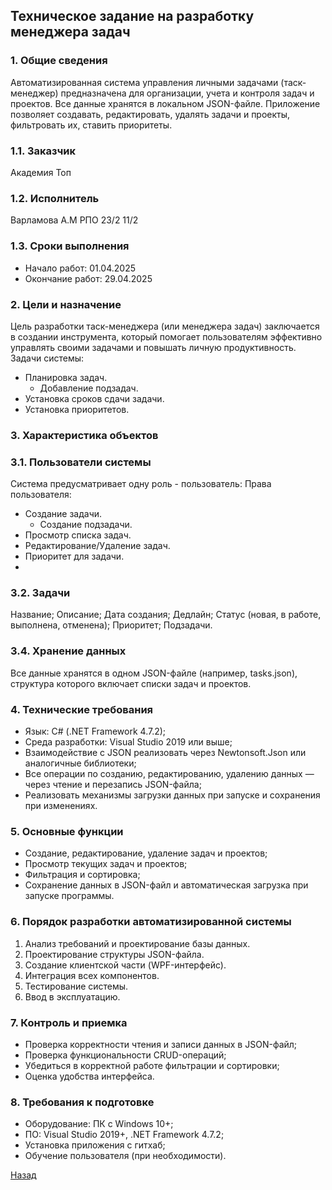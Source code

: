 ﻿## Техническое задание на разработку менеджера задач

### 1. Общие сведения
Автоматизированная система управления личными задачами (таск-менеджер) предназначена для организации, учета и контроля задач и проектов. 
Все данные хранятся в локальном JSON-файле. 
Приложение позволяет создавать, редактировать, удалять задачи и проекты, фильтровать их, ставить приоритеты.

### 1.1. Заказчик
Академия Топ

### 1.2. Исполнитель
Варламова А.М РПО 23/2 11/2

### 1.3. Сроки выполнения
* Начало работ: 01.04.2025
* Окончание работ: 29.04.2025

### 2. Цели и назначение
Цель разработки таск-менеджера (или менеджера задач) заключается в создании инструмента, который помогает пользователям эффективно управлять своими задачами и повышать личную продуктивность.
Задачи системы:
- Планировка задач.
    - Добавление подзадач.
- Установка сроков сдачи задачи.
- Установка приоритетов.

### 3. Характеристика объектов
### 3.1. Пользователи системы
Система предусматривает одну роль - пользователь:
Права пользователя:
- Создание задачи.
    - Создание подзадачи.
- Просмотр списка задач.
- Редактирование/Удаление задач.
- Приоритет для задачи.
- 
### 3.2. Задачи
Название;
Описание;
Дата создания;
Дедлайн;
Статус (новая, в работе, выполнена, отменена);
Приоритет;
Подзадачи.

### 3.4. Хранение данных
Все данные хранятся в одном JSON-файле (например, tasks.json), структура которого включает списки задач и проектов.

### 4. Технические требования
- Язык: C# (.NET Framework 4.7.2);
- Среда разработки: Visual Studio 2019 или выше;
- Взаимодействие с JSON реализовать через Newtonsoft.Json или аналогичные библиотеки;
- Все операции по созданию, редактированию, удалению данных — через чтение и перезапись JSON-файла;
- Реализовать механизмы загрузки данных при запуске и сохранения при изменениях.

### 5. Основные функции
- Создание, редактирование, удаление задач и проектов;
- Просмотр текущих задач и проектов;
- Фильтрация и сортировка;
- Сохранение данных в JSON-файл и автоматическая загрузка при запуске программы.

### 6. Порядок разработки автоматизированной системы
1. Анализ требований и проектирование базы данных.
2. Проектирование структуры JSON-файла.
3. Создание клиентской части (WPF-интерфейс).
4. Интеграция всех компонентов.
5. Тестирование системы.
6. Ввод в эксплуатацию.

### 7. Контроль и приемка
- Проверка корректности чтения и записи данных в JSON-файл;
- Проверка функциональности CRUD-операций;
- Убедиться в корректной работе фильтрации и сортировки;
- Оценка удобства интерфейса.

### 8. Требования к подготовке
- Оборудование: ПК с Windows 10+;
- ПО: Visual Studio 2019+, .NET Framework 4.7.2;
- Установка приложения с гитхаб;
- Обучение пользователя (при необходимости).

[Назад](Контент.md)